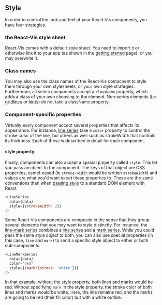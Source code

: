 ## Style

In order to control the look and feel of your React-Vis components, you have four strategies.

### the React-Vis style sheet
React-Vis comes with a default style sheet. You need to import it or otherwise link it to your app (as shown in the [getting started](tutorial/getting-started.md) page), or you may overwrite it. 

### Class names
You may also use the class names of the React-Vis component to style them through your own stylesheets, or your own style strategies. 
Furthermore, all series components accept a `className` property, which adds a class of your own choosing to the element. 
Non-series elements (i.e. [gridlines](grids.md) or [hints](hint.md)) do not take a className property.

### Component-specific properties
Virtually every component accept several properties that affects its appearance. For instance, [line series](line-series.md) take a `color` property to control the stroke color of the line, but others as well such as strokeWidth that controls its thickness. Each of these is described in detail for each component. 

#### style property
Finally, components can also accept a special property called `style`. This let you pass an object to the component. The keys of that object are CSS properties, camel-cased (ie `stroke-width` would be written `strokeWidth`) and values are what you'd want to set those properties to. These are the same conventions than when [passing style](https://facebook.github.io/react/docs/dom-elements.html) to a standard DOM element with React.

```javascript
<LineSeries
  data={data}
  style={{strokeWidth: 2}}
/>
```

Some React-Vis components are composite in the sense that they group several elements that you may want to style distinctly. For instance, the [line-mark series](line-mark-series.md) combines a [line series](line-series.md) and a [mark series](mark-series.md). While you could pass the same style object to both, you can also use special properties (in this case, `line` and `mark`) to send a specific style object to either or both sub-components. 

```javascript
<LineMarkSeries
  data={data}
  color="red"
  style={{mark:{stroke: 'white'}}}
/>
```
In that example, without the style property, both lines and marks would be red. Without specifying `mark` in the style property, the stroke color of both lines and marks would be white. Here, the line remains red, and the marks are going to be red (their fill color) but with a white outline.

